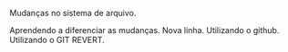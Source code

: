 Mudanças no sistema de arquivo.

Aprendendo a diferenciar as mudanças.
Nova linha.
Utilizando o github.
Utilizando o GIT REVERT.
